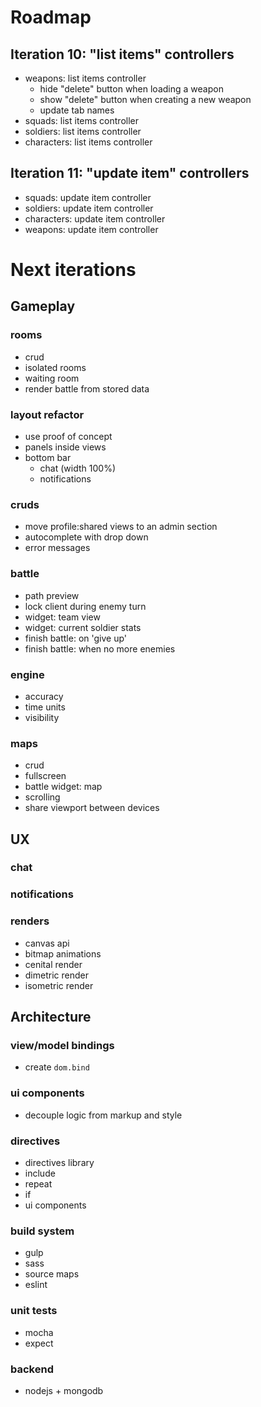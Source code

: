 Roadmap
=======

Iteration 10: "list items" controllers
--------------------------------------

*   weapons: list items controller
    *   hide "delete" button when loading a weapon
    *   show "delete" button when creating a new weapon
    *   update tab names
*   squads: list items controller
*   soldiers: list items controller
*   characters: list items controller

Iteration 11: "update item" controllers
---------------------------------------

*   squads: update item controller
*   soldiers: update item controller
*   characters: update item controller
*   weapons: update item controller

Next iterations
===============

Gameplay
--------

### rooms

*   crud
*   isolated rooms
*   waiting room
*   render battle from stored data

### layout refactor

*   use proof of concept
*   panels inside views
*   bottom bar
    *   chat (width 100%)
    *   notifications

### cruds

*   move profile:shared views to an admin section
*   autocomplete with drop down
*   error messages

### battle

*   path preview
*   lock client during enemy turn
*   widget: team view
*   widget: current soldier stats
*   finish battle: on 'give up'
*   finish battle: when no more enemies

### engine

*   accuracy
*   time units
*   visibility

### maps

*   crud
*   fullscreen
*   battle widget: map
*   scrolling
*   share viewport between devices

UX
--

### chat

### notifications

### renders

*   canvas api
*   bitmap animations
*   cenital render
*   dimetric render
*   isometric render

Architecture
------------

### view/model bindings

*   create `dom.bind`

### ui components

*   decouple logic from markup and style

### directives

*   directives library
*   include
*   repeat
*   if
*   ui components

### build system

*   gulp
*   sass
*   source maps
*   eslint

### unit tests

*   mocha
*   expect

### backend

*   nodejs + mongodb
